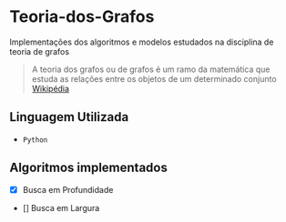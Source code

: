# Teoria-dos-Grafos 

Implementações dos algoritmos e modelos estudados na disciplina de teoria de grafos

> A teoria dos grafos ou de grafos é um ramo da matemática que estuda as relações entre os objetos de um determinado conjunto [Wikipédia](https://pt.wikipedia.org/wiki/Teoria_dos_grafos)

## Linguagem Utilizada 
- `Python`

## Algoritmos implementados
- [x] Busca em Profundidade
- [] Busca em Largura
